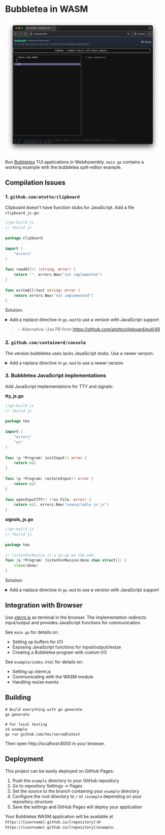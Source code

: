# Bubbletea in WASM

<p align="center">
  <img src="./.github/screenshot.png" alt="Screenshot of the example" />
</p>

Run [Bubbletea](https://github.com/charmbracelet/bubbletea) TUI applications in WebAssembly. `main.go` contains a working example with the bubbletea split-editor example.

## Compilation Issues

### 1. `github.com/atotto/clipboard`

Clipboard doesn't have function stubs for JavaScript. Add a file `clipboard_js.go`:

```go
//go:build js
// +build js

package clipboard

import (
	"errors"
)

func readAll() (string, error) {
	return "", errors.New("not implemented")
}

func writeAll(text string) error {
	return errors.New("not implemented")
}
```

Solution:
<details>
<summary>Add a replace directive in <code>go.mod</code> to use a version with JavaScript support</summary>

```go
// Use a forked version of clipboard with JavaScript support
replace github.com/atotto/clipboard => github.com/your-username/clipboard v0.0.0-fork
```
</details>

> 💡 Alternative: Use PR from https://github.com/atotto/clipboard/pull/48

### 2. `github.com/containerd/console`

The version bubbletea uses lacks JavaScript stubs. Use a newer version:

<details>
<summary>Add a replace directive in <code>go.mod</code> to use a newer version</summary>

```go
// Use a newer version of console with JavaScript support
replace github.com/containerd/console => github.com/containerd/console v1.0.4-0.20230706203907-8f6c4e4faef5
```
</details>

### 3. Bubbletea JavaScript implementations

Add JavaScript implementations for TTY and signals:

**tty_js.go**
```go
//go:build js
// +build js

package tea

import (
	"errors"
	"os"
)

func (p *Program) initInput() error {
	return nil
}

func (p *Program) restoreInput() error {
	return nil
}

func openInputTTY() (*os.File, error) {
	return nil, errors.New("unavailable in js")
}
```

**signals_js.go**
```go
//go:build js
// +build js

package tea

// listenForResize is a no-op on the web.
func (p *Program) listenForResize(done chan struct{}) {
	close(done)
}
```

Solution:
<details>
<summary>Add a replace directive in <code>go.mod</code> to use a version with JavaScript support</summary>

```go
// Use a forked version of bubbletea with JavaScript support
replace github.com/charmbracelet/bubbletea => github.com/your-username/bubbletea v0.0.0-fork
```
</details>

## Integration with Browser

Use [xterm.js](https://xtermjs.org/) as terminal in the browser. The implementation redirects input/output and provides JavaScript functions for communication.

See `main.go` for details on:
- Setting up buffers for I/O
- Exposing JavaScript functions for input/output/resize
- Creating a Bubbletea program with custom I/O

See `example/index.html` for details on:
- Setting up xterm.js
- Communicating with the WASM module
- Handling resize events

## Building

```shell
# Build everything with go generate
go generate

# For local testing
cd example
go run github.com/tmc/serve@latest
```

Then open http://localhost:8000 in your browser.

## Deployment

This project can be easily deployed on GitHub Pages:

1. Push the `example` directory to your GitHub repository
2. Go to repository Settings → Pages
3. Set the source to the branch containing your `example` directory
4. Configure the root directory to `/` or `/example` depending on your repository structure
5. Save the settings and GitHub Pages will deploy your application

Your Bubbletea WASM application will be available at `https://[username].github.io/[repository]` or `https://[username].github.io/[repository]/example`.